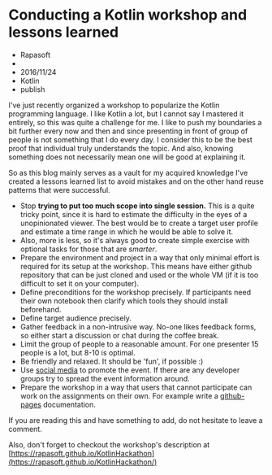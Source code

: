 # Conducting a Kotlin workshop and lessons learned
- Rapasoft
-
- 2016/11/24
- Kotlin
- publish

I've just recently organized a workshop to popularize the Kotlin programming language. I like Kotlin a lot, but I cannot say I mastered it entirely, so this was quite a challenge for me. I like to push my boundaries a bit further every now and then and since presenting in front of group of people is not something that I do every day. I consider this to be the best proof that individual truly understands the topic. And also, knowing something does not necessarily mean one will be good at explaining it. 

So as this blog mainly serves as a vault for my acquired knowledge I've created a lessons learned list to avoid mistakes and on the other hand reuse patterns that were successful.

- Stop **trying to put too much scope into single session.** This is a quite tricky point, since it is hard to estimate the difficulty in the eyes of a unopinionated viewer. The best would be to create a target user profile and estimate a time range in which he would be able to solve it. 
- Also, more is less, so it's always good to create simple exercise with optional tasks for those that are _smarter_.
- Prepare the environment and project in a way that only minimal effort is required for its setup at the workshop. This means have either github repository that can be just cloned and used or the whole VM (if it is too difficult to set it on your computer).
- Define preconditions for the workshop precisely. If participants need their own notebook then clarify which tools they should install beforehand. 
- Define target audience precisely.
- Gather feedback in a non-intrusive way. No-one likes feedback forms, so either start a discussion or chat during the coffee break.
- Limit the group of people to a reasonable amount. For one presenter 15 people is a lot, but 8-10 is optimal.
- Be friendly and relaxed. It should be 'fun', if possible :)
- Use [social media](https://www.facebook.com/events/232826593798117/) to promote the event. If there are any developer groups try to spread the event information around.
- Prepare the workshop in a way that users that cannot participate can work on the assignments on their own. For example write a [github-pages](https://rapasoft.github.io/KotlinHackathon/) documentation.

If you are reading this and have something to add, do not hesitate to leave a comment.

Also, don't forget to checkout the workshop's description at [https://rapasoft.github.io/KotlinHackathon](https://rapasoft.github.io/KotlinHackathon/)
